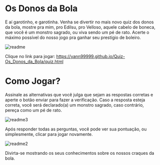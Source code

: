 # Os Donos da Bola
E aí garotinho, e garotinha. Venha se divertir no mais novo quiz dos donos da bola, mostre pra mim, pro Edilsu, pro Velloso, aquele cabelo de boneca, que você é um monstro sagrado, ou viva sendo um  pé de rato. Acerte o máximo possível do nosso jogo pra ganhar seu prestígio de boleiro.


![readme](https://user-images.githubusercontent.com/71888064/105490862-317b2000-5c94-11eb-9316-8f6a7f947772.png)

Clique no link para jogar: https://yann99999.github.io/Quiz-Os_Donos_da_Bola/quiz.html


<h1 >Como Jogar?</h1>
Assinale as alternativas que você julga que sejam as respostas corretas e aperte o botão enviar para fazer a verificação. Caso a resposta esteja correta, você será declarado(a) um monstro sagrado, caso contrário, pereça como um pé de rato.
<br>

![readme3](https://user-images.githubusercontent.com/71888064/105496686-95a1e200-5c9c-11eb-8847-6b8a0f3459a4.png)

Após responder todas as perguntas, você pode ver sua pontuação, ou simplesmente, clicar para jogar novamente. 
<br>

![readme2](https://user-images.githubusercontent.com/71888064/105496870-d1d54280-5c9c-11eb-88de-7a2e030e1292.png)

Divirta-se mostrando os seus conhecimentos sobre os nossos craques da bola.
